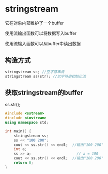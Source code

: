 # **stringstream**
它在对象内部维护了一个buffer

使用流输出函数可以将数据写入buffer

使用流输入函数可以从buffer中读出数据

## **构造方式**
```C++
stringstream ss; //空字符串流
stringstream ss(str); //以字符串初始化流
```

## **获取stringstream的buffer**
ss.str();
```c++
#include <sstream>
#include <iostream>
using namespace std;

int main() {
	stringstream ss;
	ss << "100 200";
	cout << ss.str() << endl;  //输出"100 200"
	int a;
	ss >> a;					 // a = 100
	cout << ss.str() << endl;  //输出"100 200"
	return 0;
}
```

